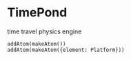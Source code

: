# TimePond
time travel physics engine

```
addAtom(makeAtom())
addAtom(makeAtom({element: Platform}))
```
